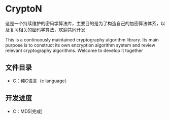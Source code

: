 # CryptoN

这是一个持续维护的密码学算法库，主要目的是为了构造自己的加密算法体系，以及复习相关的密码学算法，欢迎共同开发

This is a continuously maintained cryptography algorithm library. Its main purpose is to construct its own encryption algorithm system and review relevant cryptography algorithms. Welcome to develop it together

## 文件目录

- C：纯C语言（c language）

## 开发进度

- C：MD5[完成]

